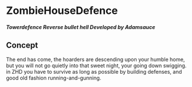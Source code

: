 # ZombieHouseDefence
##### Towerdefence Reverse bullet hell Developed by Adamsauce
## Concept
The end has come, the hoarders are descending upon your humble home, but you will not go quietly into that sweet night, your going down swigging. in ZHD you have to survive as long as possible by building defenses, and good old fashion running-and-gunning.

